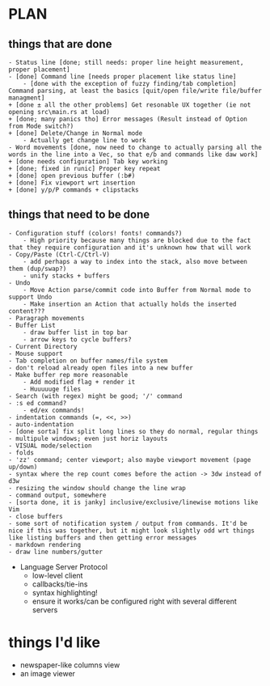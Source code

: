 # PLAN #
## things that are done ##
	- Status line [done; still needs: proper line height measurement, proper placement]
	- [done] Command line [needs proper placement like status line]
		- [done with the exception of fuzzy finding/tab completion] Command parsing, at least the basics [quit/open file/write file/buffer managment]
	+ [done ± all the other problems] Get resonable UX together (ie not opening src\main.rs at load)
	+ [done; many panics tho] Error messages (Result instead of Option from Mode switch?)
	+ [done] Delete/Change in Normal mode
		- Actually get change line to work
	- Word movements [done, now need to change to actually parsing all the words in the line into a Vec, so that e/b and commands like daw work]
	+ [done needs configuration] Tab key working
	+ [done; fixed in runic] Proper key repeat
	+ [done] open previous buffer (:b#)
	+ [done] Fix viewport wrt insertion
	+ [done] y/p/P commands + clipstacks


## things that need to be done ##
	- Configuration stuff (colors! fonts! commands?)
		- High priority because many things are blocked due to the fact that they require configuration and it's unknown how that will work
	- Copy/Paste (Ctrl-C/Ctrl-V)
		- add perhaps a way to index into the stack, also move between them (dup/swap?)
		- unify stacks + buffers
	- Undo
		- Move Action parse/commit code into Buffer from Normal mode to support Undo
		- Make insertion an Action that actually holds the inserted content???
	- Paragraph movements
	- Buffer List
		- draw buffer list in top bar
		- arrow keys to cycle buffers?
	- Current Directory
	- Mouse support
	- Tab completion on buffer names/file system
	- don't reload already open files into a new buffer
	- Make buffer rep more reasonable
		- Add modified flag + render it
		- Huuuuuge files
	- Search (with regex) might be good; '/' command
	- :s ed command?
		- ed/ex commands!
	- indentation commands (=, <<, >>)
	- auto-indentation
	- [done sorta] fix split long lines so they do normal, regular things
	- multipule windows; even just horiz layouts
	- VISUAL mode/selection
	- folds
	- 'zz' command; center viewport; also maybe viewport movement (page up/down)
	- syntax where the rep count comes before the action -> 3dw instead of d3w
	- resizing the window should change the line wrap
	- command output, somewhere
	- [sorta done, it is janky] inclusive/exclusive/linewise motions like Vim
	- close buffers
	- some sort of notification system / output from commands. It'd be nice if this was together, but it might look slightly odd wrt things like listing buffers and then getting error messages
	- markdown rendering
	- draw line numbers/gutter

- Language Server Protocol
	- low-level client
	- callbacks/tie-ins
	- syntax highlighting!
	- ensure it works/can be configured right with several different servers

# things I'd like #
- newspaper-like columns view
- an image viewer

